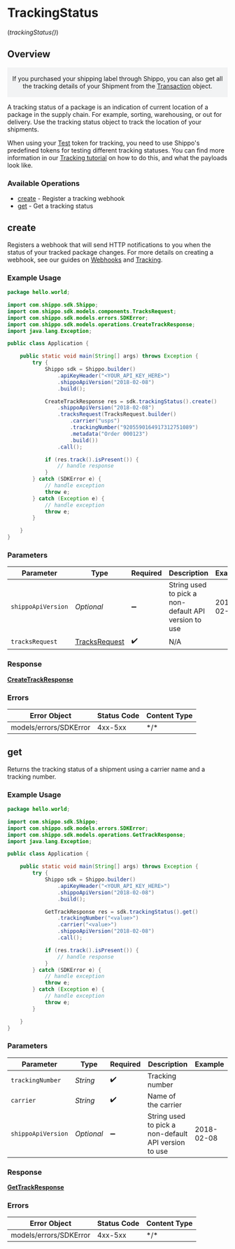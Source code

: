 # TrackingStatus
(*trackingStatus()*)

## Overview

<p style="text-align: center; background-color: #F2F3F4;"></br>
If you purchased your shipping label through Shippo, you can also get all the tracking details of your Shipment 
from the <a href="#tag/Transactions">Transaction</a> object.
</br></br></p>
A tracking status of a package is an indication of current location of a package in the supply chain. For example,  sorting, warehousing, or out for delivery. Use the tracking status object to track the location of your shipments.

When using your <a href="https://docs.goshippo.com/docs/guides_general/authentication/">Test</a> token for tracking, you need to use Shippo's 
predefined tokens for testing different tracking statuses. You can find more information in our 
<a href="https://docs.goshippo.com/docs/tracking/tracking/">Tracking tutorial</a> on how to do this, and what the 
payloads look like.      
<SchemaDefinition schemaRef="#/components/schemas/Track"/>

### Available Operations

* [create](#create) - Register a tracking webhook
* [get](#get) - Get a tracking status

## create

Registers a webhook that will send HTTP notifications to you when the status of your tracked package changes. For more details on creating a webhook, see our guides on <a href="https://docs.goshippo.com/docs/tracking/webhooks/">Webhooks</a> and <a href="https://docs.goshippo.com/docs/tracking/tracking/">Tracking</a>.

### Example Usage

```java
package hello.world;

import com.shippo.sdk.Shippo;
import com.shippo.sdk.models.components.TracksRequest;
import com.shippo.sdk.models.errors.SDKError;
import com.shippo.sdk.models.operations.CreateTrackResponse;
import java.lang.Exception;

public class Application {

    public static void main(String[] args) throws Exception {
        try {
            Shippo sdk = Shippo.builder()
                .apiKeyHeader("<YOUR_API_KEY_HERE>")
                .shippoApiVersion("2018-02-08")
                .build();

            CreateTrackResponse res = sdk.trackingStatus().create()
                .shippoApiVersion("2018-02-08")
                .tracksRequest(TracksRequest.builder()
                    .carrier("usps")
                    .trackingNumber("9205590164917312751089")
                    .metadata("Order 000123")
                    .build())
                .call();

            if (res.track().isPresent()) {
                // handle response
            }
        } catch (SDKError e) {
            // handle exception
            throw e;
        } catch (Exception e) {
            // handle exception
            throw e;
        }

    }
}
```

### Parameters

| Parameter                                                 | Type                                                      | Required                                                  | Description                                               | Example                                                   |
| --------------------------------------------------------- | --------------------------------------------------------- | --------------------------------------------------------- | --------------------------------------------------------- | --------------------------------------------------------- |
| `shippoApiVersion`                                        | *Optional<String>*                                        | :heavy_minus_sign:                                        | String used to pick a non-default API version to use      | 2018-02-08                                                |
| `tracksRequest`                                           | [TracksRequest](../../models/components/TracksRequest.md) | :heavy_check_mark:                                        | N/A                                                       |                                                           |

### Response

**[CreateTrackResponse](../../models/operations/CreateTrackResponse.md)**

### Errors

| Error Object           | Status Code            | Content Type           |
| ---------------------- | ---------------------- | ---------------------- |
| models/errors/SDKError | 4xx-5xx                | \*\/*                  |


## get

Returns the tracking status of a shipment using a carrier name and a tracking number.

### Example Usage

```java
package hello.world;

import com.shippo.sdk.Shippo;
import com.shippo.sdk.models.errors.SDKError;
import com.shippo.sdk.models.operations.GetTrackResponse;
import java.lang.Exception;

public class Application {

    public static void main(String[] args) throws Exception {
        try {
            Shippo sdk = Shippo.builder()
                .apiKeyHeader("<YOUR_API_KEY_HERE>")
                .shippoApiVersion("2018-02-08")
                .build();

            GetTrackResponse res = sdk.trackingStatus().get()
                .trackingNumber("<value>")
                .carrier("<value>")
                .shippoApiVersion("2018-02-08")
                .call();

            if (res.track().isPresent()) {
                // handle response
            }
        } catch (SDKError e) {
            // handle exception
            throw e;
        } catch (Exception e) {
            // handle exception
            throw e;
        }

    }
}
```

### Parameters

| Parameter                                            | Type                                                 | Required                                             | Description                                          | Example                                              |
| ---------------------------------------------------- | ---------------------------------------------------- | ---------------------------------------------------- | ---------------------------------------------------- | ---------------------------------------------------- |
| `trackingNumber`                                     | *String*                                             | :heavy_check_mark:                                   | Tracking number                                      |                                                      |
| `carrier`                                            | *String*                                             | :heavy_check_mark:                                   | Name of the carrier                                  |                                                      |
| `shippoApiVersion`                                   | *Optional<String>*                                   | :heavy_minus_sign:                                   | String used to pick a non-default API version to use | 2018-02-08                                           |

### Response

**[GetTrackResponse](../../models/operations/GetTrackResponse.md)**

### Errors

| Error Object           | Status Code            | Content Type           |
| ---------------------- | ---------------------- | ---------------------- |
| models/errors/SDKError | 4xx-5xx                | \*\/*                  |
